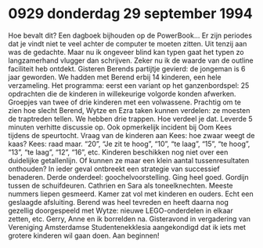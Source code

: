 # 0929 donderdag 29 september 1994
Hoe bevalt dit? Een dagboek bijhouden op de PowerBook... Er zijn periodes dat je vindt niet te veel achter de computer te moeten zitten. Uit tenzij aan was de gedachte. Maar nu ik ongeveer blind kan typen gaat het typen zo langzamerhand vlugger dan schrijven. Zeker nu ik de waarde van de outline faciliteit heb ontdekt. Gisteren Berends partijtje gevierd: de jongeman is 6 jaar geworden. We hadden met Berend erbij 14 kinderen, een hele verzameling. Het programma: eerst een variant op het ganzenbordspel: 25 opdrachten die de kinderen in willekeurige volgorde konden afwerken. Groepjes van twee of drie kinderen met een volwassene. Prachtig om te zien hoe slecht Berend, Wytze en Ezra taken kunnen verdelen: ze moesten de traptreden tellen. We hebben drie trappen. Hoe verdeel je dat. Leverde 5 minuten verhitte discussie op. Ook opmerkelijk incident bij Oom Kees tijdens de speurtocht. Vraag van de kinderen aan Kees: hoe zwaar weegt de kaas? Kees: raad maar. “20”, “Je zit te hoog”, “10”, “te laag”, “15”, “te hoog”, “13”, “te laag”, “12”, “16”, etc. Kinderen beschikken nog niet over een duidelijke getallenlijn. Of kunnen ze maar een klein aantal tussenresultaten onthouden? In ieder geval ontbreekt een strategie van successief benaderen. Derde onderdeel: goochelvoorstelling. Ging heel goed. Gordijn tussen de schuifdeuren. Cathrien en Sara als toneelknechten. Meeste nummers liepen gesmeerd. Kamer zat vol met kinderen en ouders. Echt een geslaagde afsluiting. Berend was heel tevreden en heeft daarna nog gezellig doorgespeeld met Wytze: nieuwe LEGO-onderdelen in elkaar zetten, etc. Gerry, Anne en ik borrelden na. Gisteravond in vergadering van Vereniging Amsterdamse Studentenekklesia aangekondigd dat ik iets met grotere kinderen wil gaan doen. Aan beginnen!